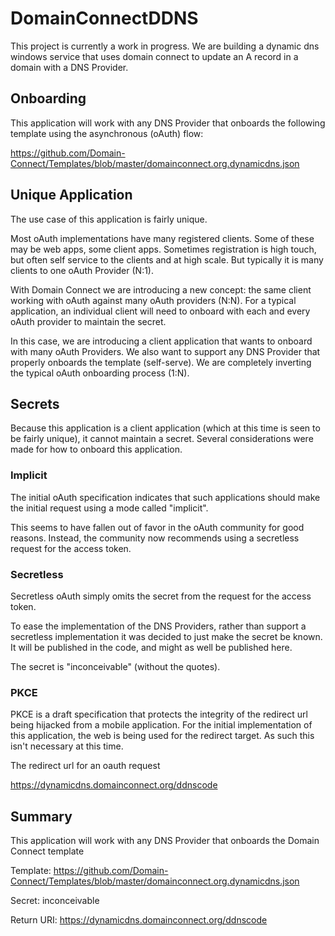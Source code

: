 # DomainConnectDDNS

This project is currently a work in progress.  We are building a dynamic dns windows service that uses domain connect to update an A record in a domain with a DNS Provider.

## Onboarding

This application will work with any DNS Provider that onboards the following template using the asynchronous (oAuth) flow:

https://github.com/Domain-Connect/Templates/blob/master/domainconnect.org.dynamicdns.json

## Unique Application

The use case of this application is fairly unique. 

Most oAuth implementations have many registered clients. Some of these may be web apps, some client apps. Sometimes registration is
high touch, but often self service to the clients and at high scale. But typically it is many clients to one 
oAuth Provider (N:1).

With Domain Connect we are introducing a new concept: the same client working with oAuth against many oAuth providers (N:N). For a 
typical application, an individual client will need to onboard with each and every oAuth provider to maintain the secret.

In this case, we are introducing a client application that wants to onboard with many oAuth Providers. We also want to support
any DNS Provider that properly onboards the template (self-serve). We are completely inverting the typical oAuth onboarding process
(1:N). 

## Secrets

Because this application is a client application (which at this time is seen to be fairly unique), it cannot maintain a secret.
Several considerations were made for how to onboard this application.

### Implicit

The initial oAuth specification indicates that such applications should make the initial request using a mode called "implicit". 

This seems to have fallen out of favor in the oAuth community for good reasons.  Instead, the community now recommends using 
a secretless request for the access token.

### Secretless

Secretless oAuth simply omits the secret from the request for the access token.

To ease the implementation of the DNS Providers, rather than support a secretless implementation it was decided to just make the
secret be known. It will be published in the code, and might as well be published here.

The secret is "inconceivable" (without the quotes).

### PKCE

PKCE is a draft specification that protects the integrity of the redirect url being hijacked from a mobile application. For the 
initial implementation of this application, the web is being used for the redirect target. As such this isn't necessary at this time.

The redirect url for an oauth request

https://dynamicdns.domainconnect.org/ddnscode

## Summary

This application will work with any DNS Provider that onboards the Domain Connect template 

Template: https://github.com/Domain-Connect/Templates/blob/master/domainconnect.org.dynamicdns.json 

Secret: inconceivable

Return URI: https://dynamicdns.domainconnect.org/ddnscode

